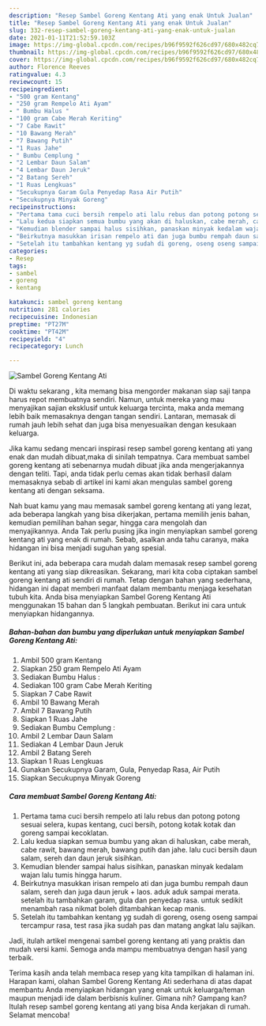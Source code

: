 ```yaml
---
description: "Resep Sambel Goreng Kentang Ati yang enak Untuk Jualan"
title: "Resep Sambel Goreng Kentang Ati yang enak Untuk Jualan"
slug: 332-resep-sambel-goreng-kentang-ati-yang-enak-untuk-jualan
date: 2021-01-11T21:52:59.103Z
image: https://img-global.cpcdn.com/recipes/b96f9592f626cd97/680x482cq70/sambel-goreng-kentang-ati-foto-resep-utama.jpg
thumbnail: https://img-global.cpcdn.com/recipes/b96f9592f626cd97/680x482cq70/sambel-goreng-kentang-ati-foto-resep-utama.jpg
cover: https://img-global.cpcdn.com/recipes/b96f9592f626cd97/680x482cq70/sambel-goreng-kentang-ati-foto-resep-utama.jpg
author: Florence Reeves
ratingvalue: 4.3
reviewcount: 15
recipeingredient:
- "500 gram Kentang"
- "250 gram Rempelo Ati Ayam"
- " Bumbu Halus "
- "100 gram Cabe Merah Keriting"
- "7 Cabe Rawit"
- "10 Bawang Merah"
- "7 Bawang Putih"
- "1 Ruas Jahe"
- " Bumbu Cemplung "
- "2 Lembar Daun Salam"
- "4 Lembar Daun Jeruk"
- "2 Batang Sereh"
- "1 Ruas Lengkuas"
- "Secukupnya Garam Gula Penyedap Rasa Air Putih"
- "Secukupnya Minyak Goreng"
recipeinstructions:
- "Pertama tama cuci bersih rempelo ati lalu rebus dan potong potong sesuai selera, kupas kentang, cuci bersih, potong kotak kotak dan goreng sampai kecoklatan."
- "Lalu kedua siapkan semua bumbu yang akan di haluskan, cabe merah, cabe rawit, bawang merah, bawang putih dan jahe. lalu cuci bersih daun salam, sereh dan daun jeruk sisihkan."
- "Kemudian blender sampai halus sisihkan, panaskan minyak kedalam wajan lalu tumis hingga harum."
- "Beirkutnya masukkan irisan rempelo ati dan juga bumbu rempah daun salam, sereh dan juga daun jeruk + laos. aduk aduk sampai merata. setelah itu tambahkan garam, gula dan penyedap rasa. untuk sedikit menambah rasa nikmat boleh ditambahkan kecap manis."
- "Setelah itu tambahkan kentang yg sudah di goreng, oseng oseng sampai tercampur rasa, test rasa jika sudah pas dan matang angkat lalu sajikan."
categories:
- Resep
tags:
- sambel
- goreng
- kentang

katakunci: sambel goreng kentang 
nutrition: 281 calories
recipecuisine: Indonesian
preptime: "PT27M"
cooktime: "PT42M"
recipeyield: "4"
recipecategory: Lunch

---
```



![Sambel Goreng Kentang Ati](https://img-global.cpcdn.com/recipes/b96f9592f626cd97/680x482cq70/sambel-goreng-kentang-ati-foto-resep-utama.jpg)

Di waktu  sekarang , kita memang bisa mengorder makanan siap saji tanpa harus repot membuatnya sendiri. Namun, untuk mereka yang mau menyajikan sajian eksklusif untuk keluarga tercinta, maka anda memang lebih baik memasaknya dengan tangan sendiri. Lantaran, memasak di rumah jauh lebih sehat dan juga bisa menyesuaikan dengan kesukaan keluarga.

Jika kamu sedang mencari inspirasi resep sambel goreng kentang ati yang enak dan mudah dibuat,maka di sinilah tempatnya. Cara membuat sambel goreng kentang ati  sebenarnya mudah dibuat jika anda mengerjakannya dengan teliti. Tapi, anda tidak perlu cemas akan tidak berhasil dalam memasaknya 
sebab di artikel ini kami akan mengulas sambel goreng kentang ati dengan seksama.  



Nah buat kamu yang mau memasak sambel goreng kentang ati yang lezat, ada beberapa langkah yang bisa dikerjakan, pertama memilih jenis bahan, kemudian pemilihan bahan segar, hingga cara mengolah dan menyajikannya. Anda Tak perlu pusing jika ingin menyiapkan sambel goreng kentang ati yang enak di rumah. Sebab, asalkan anda  tahu caranya, maka hidangan ini bisa menjadi suguhan yang spesial.

Berikut ini, ada beberapa cara mudah dalam memasak resep sambel goreng kentang ati yang siap dikreasikan. Sekarang, mari kita coba ciptakan sambel goreng kentang ati sendiri di rumah. Tetap dengan bahan yang sederhana, hidangan ini dapat memberi manfaat dalam membantu menjaga kesehatan tubuh kita. Anda bisa menyiapkan Sambel Goreng Kentang Ati menggunakan 15 bahan dan 5 langkah pembuatan. Berikut ini cara untuk menyiapkan hidangannya.

<!--inarticleads1-->

##### Bahan-bahan dan bumbu yang diperlukan untuk menyiapkan Sambel Goreng Kentang Ati:

1. Ambil 500 gram Kentang
1. Siapkan 250 gram Rempelo Ati Ayam
1. Sediakan  Bumbu Halus :
1. Sediakan 100 gram Cabe Merah Keriting
1. Siapkan 7 Cabe Rawit
1. Ambil 10 Bawang Merah
1. Ambil 7 Bawang Putih
1. Siapkan 1 Ruas Jahe
1. Sediakan  Bumbu Cemplung :
1. Ambil 2 Lembar Daun Salam
1. Sediakan 4 Lembar Daun Jeruk
1. Ambil 2 Batang Sereh
1. Siapkan 1 Ruas Lengkuas
1. Gunakan Secukupnya Garam, Gula, Penyedap Rasa, Air Putih
1. Siapkan Secukupnya Minyak Goreng




<!--inarticleads2-->

##### Cara membuat Sambel Goreng Kentang Ati:

1. Pertama tama cuci bersih rempelo ati lalu rebus dan potong potong sesuai selera, kupas kentang, cuci bersih, potong kotak kotak dan goreng sampai kecoklatan.
1. Lalu kedua siapkan semua bumbu yang akan di haluskan, cabe merah, cabe rawit, bawang merah, bawang putih dan jahe. lalu cuci bersih daun salam, sereh dan daun jeruk sisihkan.
1. Kemudian blender sampai halus sisihkan, panaskan minyak kedalam wajan lalu tumis hingga harum.
1. Beirkutnya masukkan irisan rempelo ati dan juga bumbu rempah daun salam, sereh dan juga daun jeruk + laos. aduk aduk sampai merata. setelah itu tambahkan garam, gula dan penyedap rasa. untuk sedikit menambah rasa nikmat boleh ditambahkan kecap manis.
1. Setelah itu tambahkan kentang yg sudah di goreng, oseng oseng sampai tercampur rasa, test rasa jika sudah pas dan matang angkat lalu sajikan.




Jadi, itulah artikel mengenai  sambel goreng kentang ati  yang praktis dan mudah versi kami. Semoga anda mampu membuatnya dengan hasil yang terbaik. 

Terima kasih anda telah membaca resep yang kita tampilkan di halaman ini. Harapan kami, olahan  Sambel Goreng Kentang Ati sederhana di atas dapat membantu Anda menyiapkan hidangan yang enak untuk keluarga/teman maupun menjadi ide dalam berbisnis kuliner. Gimana nih? Gampang kan? Itulah resep sambel goreng kentang ati yang bisa Anda kerjakan di rumah. Selamat mencoba!

